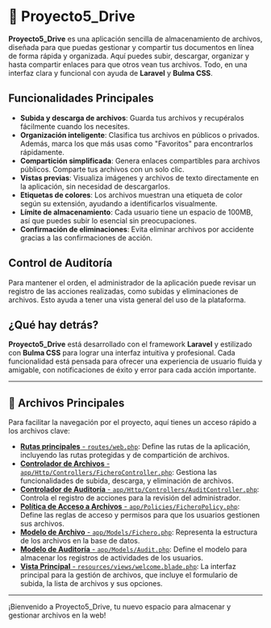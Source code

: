 # 📁 Proyecto5_Drive

**Proyecto5_Drive** es una aplicación sencilla de almacenamiento de archivos, diseñada para que puedas gestionar y compartir tus documentos en línea de forma rápida y organizada. Aquí puedes subir, descargar, organizar y hasta compartir enlaces para que otros vean tus archivos. Todo, en una interfaz clara y funcional con ayuda de **Laravel** y **Bulma CSS**.

## Funcionalidades Principales

- **Subida y descarga de archivos**: Guarda tus archivos y recupéralos fácilmente cuando los necesites.
- **Organización inteligente**: Clasifica tus archivos en públicos o privados. Además, marca los que más usas como "Favoritos" para encontrarlos rápidamente.
- **Compartición simplificada**: Genera enlaces compartibles para archivos públicos. Comparte tus archivos con un solo clic.
- **Vistas previas**: Visualiza imágenes y archivos de texto directamente en la aplicación, sin necesidad de descargarlos.
- **Etiquetas de colores**: Los archivos muestran una etiqueta de color según su extensión, ayudando a identificarlos visualmente.
- **Límite de almacenamiento**: Cada usuario tiene un espacio de 100MB, así que puedes subir lo esencial sin preocupaciones.
- **Confirmación de eliminaciones**: Evita eliminar archivos por accidente gracias a las confirmaciones de acción.

## Control de Auditoría

Para mantener el orden, el administrador de la aplicación puede revisar un registro de las acciones realizadas, como subidas y eliminaciones de archivos. Esto ayuda a tener una vista general del uso de la plataforma.

## ¿Qué hay detrás?

**Proyecto5_Drive** está desarrollado con el framework **Laravel** y estilizado con **Bulma CSS** para lograr una interfaz intuitiva y profesional. Cada funcionalidad está pensada para ofrecer una experiencia de usuario fluida y amigable, con notificaciones de éxito y error para cada acción importante.

---

## 📂 Archivos Principales

Para facilitar la navegación por el proyecto, aquí tienes un acceso rápido a los archivos clave:

- [**Rutas principales** - `routes/web.php`](routes/web.php): Define las rutas de la aplicación, incluyendo las rutas protegidas y de compartición de archivos.
- [**Controlador de Archivos** - `app/Http/Controllers/FicheroController.php`](app/Http/Controllers/FicheroController.php): Gestiona las funcionalidades de subida, descarga, y eliminación de archivos.
- [**Controlador de Auditoría** - `app/Http/Controllers/AuditController.php`](app/Http/Controllers/AuditController.php): Controla el registro de acciones para la revisión del administrador.
- [**Política de Acceso a Archivos** - `app/Policies/FicheroPolicy.php`](app/Policies/FicheroPolicy.php): Define las reglas de acceso y permisos para que los usuarios gestionen sus archivos.
- [**Modelo de Archivo** - `app/Models/Fichero.php`](app/Models/Fichero.php): Representa la estructura de los archivos en la base de datos.
- [**Modelo de Auditoría** - `app/Models/Audit.php`](app/Models/Audit.php): Define el modelo para almacenar los registros de actividades de los usuarios.
- [**Vista Principal** - `resources/views/welcome.blade.php`](resources/views/welcome.blade.php): La interfaz principal para la gestión de archivos, que incluye el formulario de subida, la lista de archivos y sus opciones.

---

¡Bienvenido a Proyecto5_Drive, tu nuevo espacio para almacenar y gestionar archivos en la web!